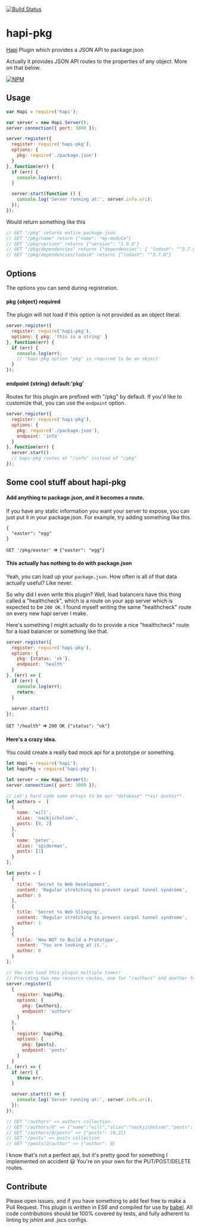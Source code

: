 [![Build Status](https://travis-ci.org/nackjicholson/hapi-pkg.svg?branch=master)](https://travis-ci.org/nackjicholson/hapi-pkg)

# hapi-pkg
[Hapi](http://hapijs.com) Plugin which provides a JSON API to package.json

Actually it provides JSON API routes to the properties of any object. More on that below.

[![NPM](https://nodei.co/npm/hapi-pkg.png?downloads=true&downloadRank=true&stars=true)](https://nodei.co/npm/hapi-pkg/)

## Usage

```javascript
var Hapi = require('hapi');

var server = new Hapi.Server();
server.connection({ port: 3000 });

server.register({
  register: require('hapi-pkg'),
  options: {
    pkg: require('./package.json')
  }
}, function(err) {
  if (err) {
    console.log(err);
  }

  server.start(function () {
    console.log('Server running at:', server.info.uri);
  });
});
```

Would return something like this

```javascript
// GET "/pkg" returns entire package.json
// GET "/pkg/name" return {"name": "my-module"}
// GET "/pkg/version" returns {"version": "1.0.0"}
// GET "/pkg/dependencies" returns {"dependencies": { "lodash": "^3.7.0" } }
// GET "/pkg/dependencies/lodash" returns {"lodash": "^3.7.0"}
```

## Options
The options you can send during registration.

#### pkg {object} required

The plugin will not load if this option is not provided as an object literal.

```javascript
server.register({
  register: require('hapi-pkg'),
  options: { pkg: 'this is a string' }
}, function(err) {
  if (err) {
    console.log(err);
    // 'hapi-pkg option "pkg" is required to be an object' 
  }
});
```

#### endpoint {string} default:'pkg'

Routes for this plugin are prefixed with "/pkg" by default. If you'd like to customize that, you can use the `endpoint`
option.

```javascript
server.register({
  register: require('hapi-pkg'),
  options: {
    pkg: require('./package.json'),
    endpoint: 'info'
  }
}, function(err) {
  server.start()
  // hapi-pkg routes at "/info" instead of "/pkg"
});
```

## Some cool stuff about hapi-pkg

#### Add anything to package.json, and it becomes a route.
If you have any static information you want your server to expose, you can just put it in your package.json. For
example, try adding something like this.

```
{
  "easter": "egg"
}
```

`GET '/pkg/easter'` => `{"easter": "egg"}`

#### This actually has nothing to do with package.json
Yeah, you can load up your `package.json`. How often is all of that data actually useful? Like never.

So why did I even write this plugin? Well, load balancers have this thing called a "healthcheck", which is a route on
your app server which is expected to be `200 OK`. I found myself writing the same "healthcheck" route on every new
hapi server I make.

Here's something I might actually do to provide a nice "healthcheck" route for a load balancer or something like that.

```javascript
server.register({
  register: require('hapi-pkg'),
  options: {
    pkg: {status: 'ok'},
    endpoint: 'health'
  }
}, (err) => {
  if (err) {
    console.log(err);
    return;
  }
  
  server.start()
});
```

`GET "/health"` => `200 OK {"status": "ok"}`

#### Here's a crazy idea.

You could create a really bad mock api for a prototype or something.

```javascript
let Hapi = require('hapi');
let hapiPkg = require('hapi-pkg');

let server = new Hapi.Server();
server.connection({ port: 3000 });

// Let's hard code some arrays to be our "database" **air quotes**.
let authors =  [
  {
    name: 'will',
    alias: 'nackjicholson',
    posts: [0, 2]
  },
  {
    name: 'peter',
    alias: 'spiderman',
    posts: [1]
  }
];

let posts = [
  {
    title: 'Secret to Web Development',
    content: 'Regular stretching to prevent carpal tunnel syndrome',
    author: 0
  },
  {
    title: 'Secret to Web Slinging',
    content: 'Regular stretching to prevent carpal tunnel syndrome',
    author: 1
  }
  {
    title: 'How NOT to Build a Prototype',
    content: 'You are looking at it.',
    author: 0
  }
];

// You can load this plugin multiple times!
// Providing two new resource routes, one for "/authors" and another for "/posts"
server.register([
  {
    register: hapiPkg,
    options: {
      pkg: {authors},
      endpoint: 'authors'
    }
  },
  {
    register: hapiPkg,
    options: {
      pkg: {posts},
      endpoint: 'posts'
    }
  }
], (err) => {
  if (err) {
    throw err;
  }

  server.start(() => {
    console.log('Server running at:', server.info.uri);
  });
});

// GET "/authors" => authors collection.
// GET "/authors/0" => {"name":"will","alias":"nackjicholson","posts": [0,2]}
// GET "/authors/0/posts" => {"posts": [0,2]}
// GET "/posts" => posts collection
// GET "/posts/2/author" => {"author": 0}
```

I know that's not a perfect api, but it's pretty good for something I implemented on accident :smiley:
You're on your own for the PUT/POST/DELETE routes.

## Contribute

Please open issues, and if you have something to add feel free to make a Pull Request. This plugin is written in
ES6 and compiled for use by [babel](http://babeljs.io/). All code contributions should be 100% covered by tests, and
fully adherent to linting by jshint and .jscs configs.
